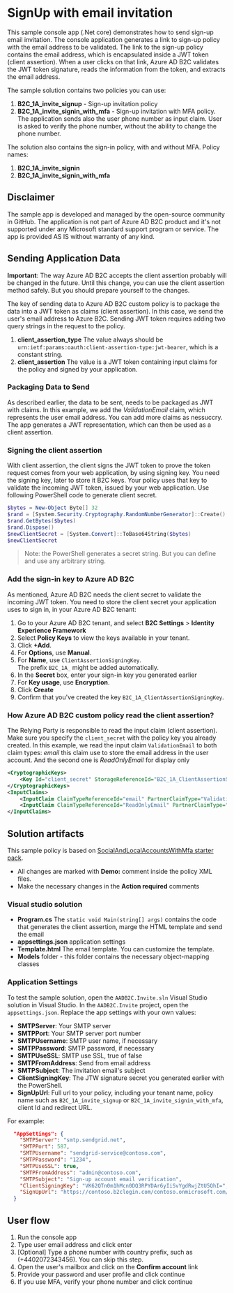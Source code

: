 # SignUp with email invitation
This sample console app (.Net core) demonstrates how to send sign-up email invitation. The console application generates a link to sign-up policy with the email address to be validated. The link to the sign-up policy contains the email address, which is encapsulated inside a JWT token (client assertion). When a user clicks on that link, Azure AD B2C validates the JWT token signature, reads the information from the  token, and extracts the email address.

The sample solution contains two policies you can use:
1. **B2C_1A_invite_signup**  - Sign-up invitation policy
1. **B2C_1A_invite_signin_with_mfa**  - Sign-up invitation with MFA policy. The application sends also the user phone number as input claim. User is asked to verify the phone number, without the ability to change the phone number.

The solution also contains the sign-in policy, with and without MFA. Policy names:
1. **B2C_1A_invite_signin** 
1. **B2C_1A_invite_signin_with_mfa**

## Disclaimer
The sample app is developed and managed by the open-source community in GitHub. The application is not part of Azure AD B2C product and it's not supported under any Microsoft standard support program or service. 
The app is provided AS IS without warranty of any kind.

## Sending Application Data

**Important**: The way Azure AD B2C accepts the client assertion probably will be changed in the future. Until this change, you can use the client assertion method safely. But you should prepare yourself to the changes.

The key of sending data to Azure AD B2C custom policy is to package the data into a JWT token as claims (client assertion). In this case, we send the user's email address to Azure B2C. Sending JWT token requires adding two query strings in the request to the policy.
1.	**client_assertion_type** The value always should be `urn:ietf:params:oauth:client-assertion-type:jwt-bearer`, which is a constant string.
2.	**client_assertion** The value is a JWT token containing input claims for the policy and signed by your application.

### Packaging Data to Send
As described earlier, the data to be sent, needs to be packaged as JWT with claims. In this example, we add the  _ValidationEmail_ claim, which represents the user email address. You can add more claims as nessuccry. The app generates a JWT representation, which can then be used as a client assertion. 

### Signing the client assertion
With client assertion, the client signs the JWT token to prove the token request comes from your web application, by using signing key. You need the signing key, later to store it B2C keys. Your policy uses that key to validate the incoming JWT token, issued by your web application. Use following PowerShell code to generate client secret.

```PowerShell
$bytes = New-Object Byte[] 32
$rand = [System.Security.Cryptography.RandomNumberGenerator]::Create()
$rand.GetBytes($bytes)
$rand.Dispose()
$newClientSecret = [System.Convert]::ToBase64String($bytes)
$newClientSecret
```

> Note: the PowerShell generates a secret string. But you can define and use any arbitrary string.


###  Add the sign-in key to Azure AD B2C
As mentioned, Azure AD B2C needs the client secret to validate the incoming JWT token. You need to store the client secret your application uses to sign in, in your Azure AD B2C tenant:  

1.  Go to your Azure AD B2C tenant, and select **B2C Settings** > **Identity Experience Framework**
2.  Select **Policy Keys** to view the keys available in your tenant.
3.  Click **+Add**.
4.  For **Options**, use **Manual**.
5.  For **Name**, use `ClientAssertionSigningKey`.  
    The prefix `B2C_1A_` might be added automatically.
6.  In the **Secret** box, enter your sign-in key you generated earlier
7.  For **Key usage**, use **Encryption**.
8.  Click **Create**
9.  Confirm that you've created the key `B2C_1A_ClientAssertionSigningKey`.

### How Azure AD B2C custom policy read the client assertion?
The Relying Party is responsible to read the input claim (client assertion). Make sure you specify the `client_secret` with the policy key you already created. In this example, we read the input claim `ValidationEmail` to both claim types: _email_ this claim use to store the email address in the user account. And the second one is _ReadOnlyEmail_ for display only

```XML
<CryptographicKeys>
    <Key Id="client_secret" StorageReferenceId="B2C_1A_ClientAssertionSigningKey" />
</CryptographicKeys>
<InputClaims>
    <InputClaim ClaimTypeReferenceId="email" PartnerClaimType="ValidationEmail" />
    <InputClaim ClaimTypeReferenceId="ReadOnlyEmail" PartnerClaimType="ValidationEmail" />
</InputClaims>
```

## Solution artifacts

This sample policy is based on [SocialAndLocalAccountsWithMfa starter pack](https://github.com/Azure-Samples/active-directory-b2c-custom-policy-starterpack/tree/master/SocialAndLocalAccountsWithMfa). 
   * All changes are marked with **Demo:** comment inside the policy XML files.
   * Make the necessary changes in the **Action required** comments

### Visual studio solution
* **Program.cs** The `static void Main(string[] args)` contains the code that generates the client assertion, marge the HTML template and send the email
* **appsettings.json** application settings
* **Template.html** The email template. You can customize the template.
* **Models** folder - this folder contains the necessary object-mapping classes 
 
### Application Settings
To test the sample solution, open the `AADB2C.Invite.sln` Visual Studio solution in Visual Studio. In the `AADB2C.Invite` project, open the `appsettings.json`. Replace the app settings with your own values:
* **SMTPServer**: Your SMTP server
* **SMTPPort**: Your SMTP server port number
* **SMTPUsername**: SMTP user name, if necessary
* **SMTPPassword**: SMTP password, if necessary
* **SMTPUseSSL**: SMTP use SSL, true of false
* **SMTPFromAddress**: Send from email address
* **SMTPSubject**: The invitation email's subject
* **ClientSigningKey**: The JTW signature secret you generated earlier with the PowerShell.
* **SignUpUrl**: Full url to your policy, including your tenant name, policy name such as `B2C_1A_invite_signup` or `B2C_1A_invite_signin_with_mfa`, client Id and redirect URL.


For example:

```JSON
  "AppSettings": {
    "SMTPServer": "smtp.sendgrid.net",
    "SMTPPort": 587,
    "SMTPUsername": "sendgrid-service@contoso.com",
    "SMTPPassword": "1234",
    "SMTPUseSSL": true,
    "SMTPFromAddress": "admin@contoso.com",
    "SMTPSubject": "Sign-up account email verification",
    "ClientSigningKey": "VK62QTn0m1hMcn0DQ3RPYDAr6yIiSvYgdRwjZtU5QhI=",
    "SignUpUrl": "https://contoso.b2clogin.com/contoso.onmicrosoft.com/oauth2/v2.0/authorize?p=B2C_1A_invite_signin&client_id=0239a9cc-309c-4d41-87f1-31288feb2e82&nonce=defaultNonce&redirect_uri=https%3A%2F%2Fjwt.ms&scope=openid&response_type=id_token&prompt=login"
  }
```
 
## User flow
1) Run the console app
2) Type user email address and click enter
3) [Optional] Type a phone number with country prefix, such as (+4402072343456). You can skip this step.
4) Open the user's mailbox and click on the **Confirm account** link
5) Provide your password and user profile and click continue
6) If you use MFA, verify your phone number and click continue
